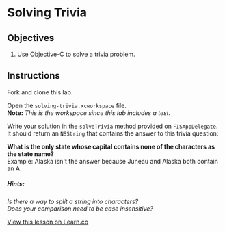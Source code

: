 # Solving Trivia

## Objectives

1. Use Objective-C to solve a trivia problem.

## Instructions

Fork and clone this lab.

Open the `solving-trivia.xcworkspace` file.  
**Note:** *This is the workspace since this lab includes a test.*

Write your solution in the `solveTrivia` method provided on `FISAppDelegate`. It should return an `NSString` that contains the answer to this trivia question:

**What is the only state whose capital contains none of the characters as the state name?**  
Example: Alaska isn't the answer because Juneau and Alaska both contain an A.

##### Hints:
*Is there a way to split a string into characters?*  
*Does your comparison need to be case insensitive?*

<a href='https://learn.co/lessons/solving-trivia' data-visibility='hidden'>View this lesson on Learn.co</a>
